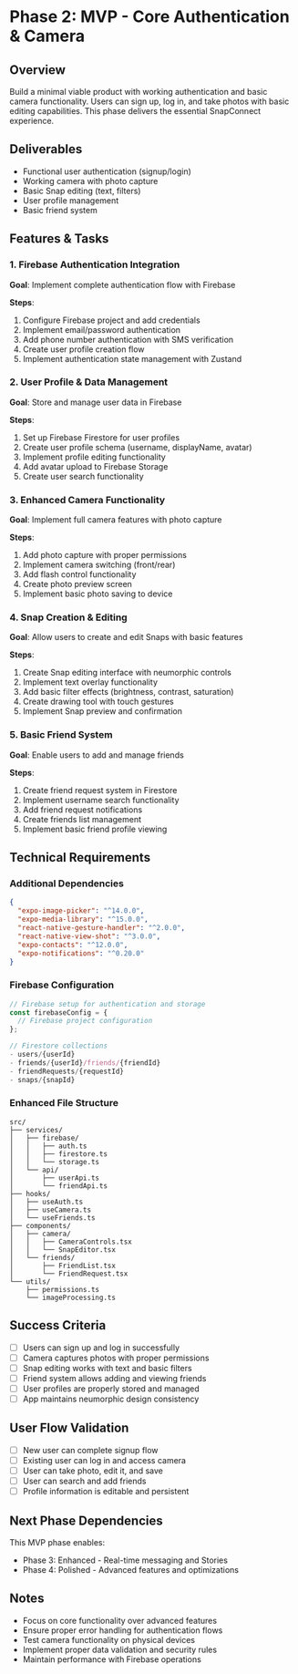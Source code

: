 # Phase 2: MVP - Core Authentication & Camera

## Overview
Build a minimal viable product with working authentication and basic camera functionality. Users can sign up, log in, and take photos with basic editing capabilities. This phase delivers the essential SnapConnect experience.

## Deliverables
- Functional user authentication (signup/login)
- Working camera with photo capture
- Basic Snap editing (text, filters)
- User profile management
- Basic friend system

## Features & Tasks

### 1. Firebase Authentication Integration
**Goal**: Implement complete authentication flow with Firebase

**Steps**:
1. Configure Firebase project and add credentials
2. Implement email/password authentication
3. Add phone number authentication with SMS verification
4. Create user profile creation flow
5. Implement authentication state management with Zustand

### 2. User Profile & Data Management
**Goal**: Store and manage user data in Firebase

**Steps**:
1. Set up Firebase Firestore for user profiles
2. Create user profile schema (username, displayName, avatar)
3. Implement profile editing functionality
4. Add avatar upload to Firebase Storage
5. Create user search functionality

### 3. Enhanced Camera Functionality
**Goal**: Implement full camera features with photo capture

**Steps**:
1. Add photo capture with proper permissions
2. Implement camera switching (front/rear)
3. Add flash control functionality
4. Create photo preview screen
5. Implement basic photo saving to device

### 4. Snap Creation & Editing
**Goal**: Allow users to create and edit Snaps with basic features

**Steps**:
1. Create Snap editing interface with neumorphic controls
2. Implement text overlay functionality
3. Add basic filter effects (brightness, contrast, saturation)
4. Create drawing tool with touch gestures
5. Implement Snap preview and confirmation

### 5. Basic Friend System
**Goal**: Enable users to add and manage friends

**Steps**:
1. Create friend request system in Firestore
2. Implement username search functionality
3. Add friend request notifications
4. Create friends list management
5. Implement basic friend profile viewing

## Technical Requirements

### Additional Dependencies
```json
{
  "expo-image-picker": "^14.0.0",
  "expo-media-library": "^15.0.0",
  "react-native-gesture-handler": "^2.0.0",
  "react-native-view-shot": "^3.0.0",
  "expo-contacts": "^12.0.0",
  "expo-notifications": "^0.20.0"
}
```

### Firebase Configuration
```typescript
// Firebase setup for authentication and storage
const firebaseConfig = {
  // Firebase project configuration
};

// Firestore collections
- users/{userId}
- friends/{userId}/friends/{friendId}
- friendRequests/{requestId}
- snaps/{snapId}
```

### Enhanced File Structure
```
src/
├── services/
│   ├── firebase/
│   │   ├── auth.ts
│   │   ├── firestore.ts
│   │   └── storage.ts
│   └── api/
│       ├── userApi.ts
│       └── friendApi.ts
├── hooks/
│   ├── useAuth.ts
│   ├── useCamera.ts
│   └── useFriends.ts
├── components/
│   ├── camera/
│   │   ├── CameraControls.tsx
│   │   └── SnapEditor.tsx
│   └── friends/
│       ├── FriendList.tsx
│       └── FriendRequest.tsx
└── utils/
    ├── permissions.ts
    └── imageProcessing.ts
```

## Success Criteria
- [ ] Users can sign up and log in successfully
- [ ] Camera captures photos with proper permissions
- [ ] Snap editing works with text and basic filters
- [ ] Friend system allows adding and viewing friends
- [ ] User profiles are properly stored and managed
- [ ] App maintains neumorphic design consistency

## User Flow Validation
- [ ] New user can complete signup flow
- [ ] Existing user can log in and access camera
- [ ] User can take photo, edit it, and save
- [ ] User can search and add friends
- [ ] Profile information is editable and persistent

## Next Phase Dependencies
This MVP phase enables:
- Phase 3: Enhanced - Real-time messaging and Stories
- Phase 4: Polished - Advanced features and optimizations

## Notes
- Focus on core functionality over advanced features
- Ensure proper error handling for authentication flows
- Test camera functionality on physical devices
- Implement proper data validation and security rules
- Maintain performance with Firebase operations 